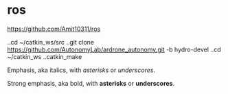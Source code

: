 # ros
https://github.com/Amit10311/ros

..cd ~/catkin_ws/src 
..git clone https://github.com/AutonomyLab/ardrone_autonomy.git -b hydro-devel
..cd ~/catkin_ws
..catkin_make

Emphasis, aka italics, with *asterisks* or _underscores_.

Strong emphasis, aka bold, with **asterisks** or __underscores__.

